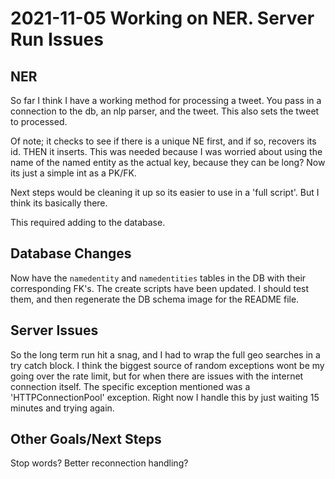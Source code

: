 # 2021-11-05 Working on NER. Server Run Issues

## NER
So far I think I have a working method for processing a tweet. You pass in a connection to the db, an nlp parser, and the tweet. This also sets the tweet to processed. 

Of note; it checks to see if there is a unique NE first, and if so, recovers its id. THEN it inserts. This was needed because I was worried about using the name of the named entity as the actual key, because they can be long? Now its just a simple int as a PK/FK. 

Next steps would be cleaning it up so its easier to use in a 'full script'. But I think its basically there.

This required adding to the database.

## Database Changes
Now have the `namedentity` and `namedentities` tables in the DB with their corresponding FK's. The create scripts have been updated. I should test them, and then regenerate the DB schema image for the README file. 


## Server Issues
So the long term run hit a snag, and I had to wrap the full geo searches in a try catch block. I think the biggest source of random exceptions wont be my going over the rate limit, but for when there are issues with the internet connection itself. The specific exception mentioned was a 'HTTPConnectionPool' exception. Right now I handle this by just waiting 15 minutes and trying again.  


## Other Goals/Next Steps
Stop words? Better reconnection handling? 